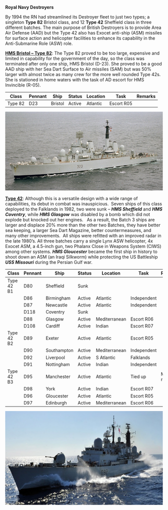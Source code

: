 **Royal Navy Destroyers**

By 1994 the RN had streamlined its Destroyer fleet to just two types; a
singleton **Type 82** Bristol class, and 12 **Type 42** Sheffield class
in three different batches. The main purpose of British Destroyers is to
provide Area Air Defense (AAD) but the Type 42 also has Exocet anti-ship
(ASM) missiles for surface action and helicopter facilities to enhance
its capability in the Anti-Submarine Role (ASW) role.

[**HMS Bristol – Type
82**](https://en.wikipedia.org/wiki/Type_82_destroyer): The Type 82
proved to be too large, expensive and limited in capability for the
government of the day, so the class was terminated after only one ship,
HMS Bristol (D-23). She proved to be a good AAD ship with her Sea Dart
Surface to Air missiles (SAM) but was 50% larger with almost twice as
many crew for the more well rounded Type 42s. She is stationed in home
waters with the task of AD escort for HMS Invincible (R-05).

| Class   | Pennant | Ship    | Status | Location | Task       | Remarks |
|---------|---------|---------|--------|----------|------------|---------|
| Type 82 | D23     | Bristol | Active | Atlantic | Escort R05 |         |

<img src="/assets\images\nato\uk\navy\destroyers\image1.jpeg" style="width:6.5in;height:2.62153in" />

[**Type 42**](http://www.hazegray.org/navhist/rn/destroyers/type42/):
Although this is a versatile design with a wide range of capabilities,
its debut in combat was inauspicious.  Seven ships of this class
deployed to the Falklands in 1982, two were sunk – ***HMS Sheffield***
and ***HMS Coventry***, while ***HMS Glasgow*** was disabled by a bomb
which did not explode but knocked out her engines.   As a result, the
Batch 3 ships are larger and displace 20% more than the other two
Batches, they have better sea keeping, a larger Sea Dart Magazine,
better countermeasures, and many other improvements.  All ships were
refitted with an improved radar in the late 1980’s. All three batches
carry a single Lynx ASW helicopter, 4x Exocet ASM, a 4.5-inch gun, two
Phalanx Close in Weapons System (CIWS) among other systems. ***HMS
Gloucester*** became the first ship in history to shoot down an ASM (an
Iraqi Silkworm) while protecting the US Battleship ***USS Missouri***
during the Persian Gulf war.

| Class      | Pennant | Ship        | Status | Location      | Task        | Remarks     |
|------------|---------|-------------|--------|---------------|-------------|-------------|
| Type 42 B1 | D80     | Sheffield   | Sunk   |               |             |             |
|            | D86     | Birmingham  | Active | Atlantic      | Independent |             |
|            | D87     | Newcastle   | Active | Atlantic      | Independent |             |
|            | D118    | Coventry    | Sunk   |               |             |             |
|            | D88     | Glasgow     | Active | Mediterranean | Escort R06  |             |
|            | D108    | Cardiff     | Active | Indian        | Escort R07  |             |
| Type 42 B2 | D89     | Exeter      | Active | Atlantic      | Escort R05  |             |
|            | D90     | Southampton | Active | Mediterranean | Independent |             |
|            | D92     | Liverpool   | Active | S Atlantic    | Falklands   |             |
|            | D91     | Nottingham  | Active | Indian        | Independent |             |
| Type 42 B3 | D95     | Manchester  | Active | Atlantic      | Tied up     | Minor refit |
|            | D98     | York        | Active | Indian        | Escort R07  |             |
|            | D96     | Gloucester  | Active | Atlantic      | Escort R05  |             |
|            | D97     | Edinburgh   | Active | Mediterranean | Escort R06  |             |

<img src="/assets\images\nato\uk\navy\destroyers\image2.jpg" style="width:6.5in;height:3.12153in" />
